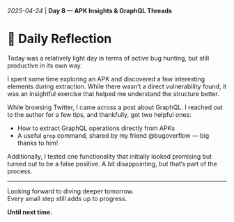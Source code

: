 *2025-04-24* | **Day 8 — APK Insights & GraphQL Threads**

# 📓 Daily Reflection  
Today was a relatively light day in terms of active bug hunting, but still productive in its own way.

I spent some time exploring an APK and discovered a few interesting elements during extraction. While there wasn’t a direct vulnerability found, it was an insightful exercise that helped me understand the structure better.

While browsing Twitter, I came across a post about GraphQL. I reached out to the author for a few tips, and thankfully, got two helpful ones:  
- How to extract GraphQL operations directly from APKs  
- A useful `grep` command, shared by my friend @bugoverflow — big thanks to him!

Additionally, I tested one functionality that initially looked promising but turned out to be a false positive. A bit disappointing, but that’s part of the process.

---

Looking forward to diving deeper tomorrow.  
Every small step still adds up to progress.

**Until next time.**
